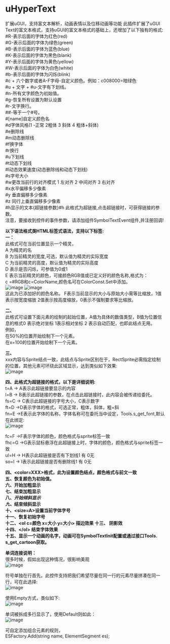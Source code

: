 # uHyperText
扩展uGUI，支持富文本解析，动画表情以及位移动画等功能
此插件扩展了uGUI Text的富文本格式，支持uGUI的富文本格式的基础上，还增加了以下独有的格式:  
#R-表示后面的字体为红色(red)  
#G-表示后面的字体为绿色(green)  
#B-表示后面的字体为蓝色(blue)  
#K-表示后面的字体为黑色(blank)  
#Y-表示后面的字体为黄色(yellow)  
#W-表示后面的字体为白色(white)  
#b-表示后面的字体为闪烁(blink)  
#c + 六个数字或者A-F字母-自定义颜色。例如：c008000=暗绿色  
#u + 文字 + #u-文字有下划线。  
#n-所有文字颜色为初始值。  
#g-恢复所有设置为默认设置  
#r-文字换行。  
##-等于一个#号。  
#[name]自定义颜色名  
#d字体风格(1 -正常 2粗体 3 斜体 4 粗体+斜体)  
#e删除线  
#m动态删除线  
#f换字体  
#r换行  
#u下划线  
#t动态下划线  
#l动态效果速度(动态删除线和动态下划线)  
#s字号大小  
#w更改当前行的对齐模式 1 左对齐 2 中间对齐 3 右对齐  
#x水平偏移多少像素  
#y 垂直偏移多少像素  
#z 同行上垂直偏移多少像素  
#h显示的文本{超链接参数}#h 此格式为超链接,点击超链接时，可获得链接的参数。  
注意，要接收到控件的事件参数，请添加组件SymbolTextEvent组件,并注册回调!  

**以下语法格式类HTML标签式语法，支持以下标签:**  
**一：<sprite n=A w=B h=C b=D c=E t=F x=偏移动画 y=偏移动画>**  
此格式可在当前位置显示一个精灵，  
A 为精灵的名  
B 为当前精灵的宽度,可选，默认值为精灵的实际宽度  
C 为当前精灵的高度，默认值为精灵的实际高度  
D 表示是否闪烁，可参值为0或1  
E 表示当前精灵的颜色，可接颜色RGB值或已定义好的颜色名称,格式为：  
c =#RGB和c=ColorName,颜色名可在ColorConst.Set中添加。  
![image](http://183.6.105.146:55555/uh/1.png)
![image](http://183.6.105.146:55555/uh/2.png)  
这此为已添加好的颜色名称。 
F表示当前显示的大小与原始大小需等比缩放，1值表示按宽度缩放 2值表示按高度缩放，0表示不强制要求等比缩放。 

**二、<pos v=A t=B>**  
此格式可设置下面元素的绘制的起始位置，A值为具体的数值类型，B值为位置信息的格式0 表示绝对坐标   1表示相对坐标 2 表示自动匹配，也即此结点无用。  
例如，  
<pos v=0.5 t=1>在50%的位置开始绘制下一个元素。  
<pos v=100 t=0>在x=100的位置开始绘制下一个元素。  

**三、<RectSprite xxx px=X轴坐标 py=Y轴坐标>**  
xxx内容与Sprite结点一致，此结点与Sprite区别在于，RectSprite必需指定绘制的位置，其他元素可环绕此区域显示，达到类似如下效果:  
![image](http://183.6.105.146:55555/uh/3.png)

**四、<hy t=A l=B fs=C ft=D fn=E fc=F fhc=G ul=H so=I>此格式为超链接的格式，以下是详细说明:**  
t=A -> A表示此超链接要显示的内容  
l=B -> B表示此超链接的参数，在点击此超链接时，此内容会被传递给委托。  
fs=C -> C表示此超链接的字号大小，C表示数字  
ft=D ->D表示字体的格式，可选正常，粗体，斜体，粗+斜  
fn=E ->E表示此字体的名称，字体名称可在委托当中设定，Tools.s_get_font,默认在此绑定:  
![image](http://183.6.105.146:55555/uh/4.png)

fc=F ->F表示字体的颜色，颜色格式与sprite标签一致  
fhc=G ->G表示鼠标悬浮在此超链接上时，字体的颜色，颜色格式与sprite标签一致  
ul=H -> H表示此超链接是否有下划线1 有 0无  
so=I -> I表示此超链接是否有删除线1 有 0无  

**四、<color=XXX>格式，此为设置颜色结点，颜色格式与前文一致**  
**五、</color>恢复颜色为初始值。**  
**六、<b>开始加粗显示**  
**七、</b>结束加粗显示**  
**八、<i>开始倾斜显示**  
**九、</i>结束倾斜显示**  
**十、<size=A>设置当前字体字号**  
**十一、</size>恢复初始字号**  
**十二、&lt;ol c=颜色 x=大小 y=大小> 描边效果**
**十三、<so c=颜色 x=大小 y=大小> 阴影效**  
**十四、&lt;/ol> </so> 结束字体效果**  
**十五、<face n=名字>显示一个动画的名字，动画可在SymbolTextInit配置或通过接口Tools. s_get_cartoon获取。**  

**单词连接说明：**  
很多时候，假如出现这种情况，很影响美观  
![image](http://183.6.105.146:55555/uh/5.png)

符号单独在行首先。此控件支持把我们希望尽量在同一行的元素尽量拼凑在同一行，可在此选择:  
![image](http://183.6.105.146:55555/uh/6.png)

使用Empty方式，类似如下:  
![image](http://183.6.105.146:55555/uh/7.png)

单词被拆成多行显示了，使用Default则如此：  
![image](http://183.6.105.146:55555/uh/8.png)


可自定添加组合元素的规则，  
ESFactory.Add(string name, ElementSegment es);  